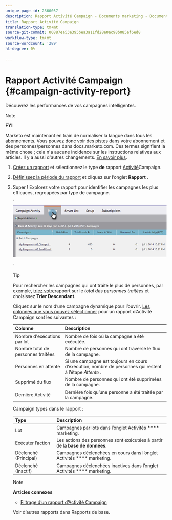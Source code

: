 ```yaml
---
unique-page-id: 2360057
description: Rapport Activité Campaign - Documents marketing - Documentation du produit
title: Rapport Activité Campaign
translation-type: tm+mt
source-git-commit: 00887ea53e395bea3a11fd28e0ac98b085ef6ed8
workflow-type: tm+mt
source-wordcount: '289'
ht-degree: 0%

---
```



# Rapport Activité Campaign {#campaign-activity-report}

Découvrez les performances de vos campagnes [](http://docs.marketo.com/display/docs/smart+campaigns) intelligentes.

>[!NOTE]
>
>**FYI**
>
>Marketo est maintenant en train de normaliser la langue dans tous les abonnements. Vous pouvez donc voir des pistes dans votre abonnement et des personnes/personnes dans docs.marketo.com. Ces termes signifient la même chose ; cela n&#39;a aucune incidence sur les instructions relatives aux articles. Il y a aussi d&#39;autres changements. [En savoir plus](http://docs.marketo.com/display/DOCS/Updates+to+Marketo+Terminology).

1. [Créez un rapport](../../../../product-docs/reporting/basic-reporting/creating-reports/create-a-report-in-a-program.md) et sélectionnez le type **de** rapport [Activité](report-type-overview.md)Campaign.
1. [Définissez la période du rapport](../../../../product-docs/reporting/basic-reporting/editing-reports/change-a-report-time-frame.md) et cliquez sur l’onglet **Rapport** .
1. Super ! Explorez votre rapport pour identifier les campagnes les plus efficaces, regroupées par type de campagne.

   ` ![](assets/image2014-9-16-16-3a8-3a45.png)

   `

   >[!TIP]
   >
   >Pour rechercher les campagnes qui ont traité le plus de personnes, par exemple, [triez votre](../../../../product-docs/reporting/basic-reporting/editing-reports/sort-report-on-columns.md)rapport sur le *total des personnes traitées* et choisissez **Trier Descendant**.

   Cliquez sur le nom d’une campagne dynamique pour l’ouvrir.  [Les colonnes que vous pouvez sélectionner](../../../../product-docs/reporting/basic-reporting/editing-reports/select-report-columns.md) pour un rapport d’Activité Campaign sont les suivantes :

   | Colonne | Description |
   |---|---|
   | Nombre d&#39;exécutions par lot | Nombre de fois où la campagne a été exécutée. |
   | Nombre total de personnes traitées | Nombre de personnes qui ont traversé le flux de la campagne. |
   | Personnes en attente | Si une campagne est toujours en cours d’exécution, nombre de personnes qui restent à l’étape *Attente* . |
   | Supprimé du flux | Nombre de personnes qui ont été supprimées de la campagne. |
   | Dernière Activité | Dernière fois qu’une personne a été traitée par la campagne. |

   Campaign types dans le rapport :

   | Type | Description |
   |---|---|
   | Lot | Campagnes par lots dans l’onglet Activités **** marketing. |
   | Exécuter l’action | Les actions des personnes sont exécutées à partir de la **base de données**. |
   | Déclenché (Principal) | Campagnes déclenchées en cours dans l’onglet Activités **** marketing. |
   | Déclenché (Inactif) | Campagnes déclenchées inactives dans l’onglet Activités **** marketing. |

   >[!NOTE]
   >
   >**Articles connexes**
   >
   >    
   >    
   >    * [Filtrage d’un rapport d’Activité Campaign](../../../../product-docs/reporting/basic-reporting/report-activity/filter-a-campaign-activity-report.md)


   Voir d’autres rapports dans Rapports [](http://docs.marketo.com/display/docs/basic+reporting)de base.

